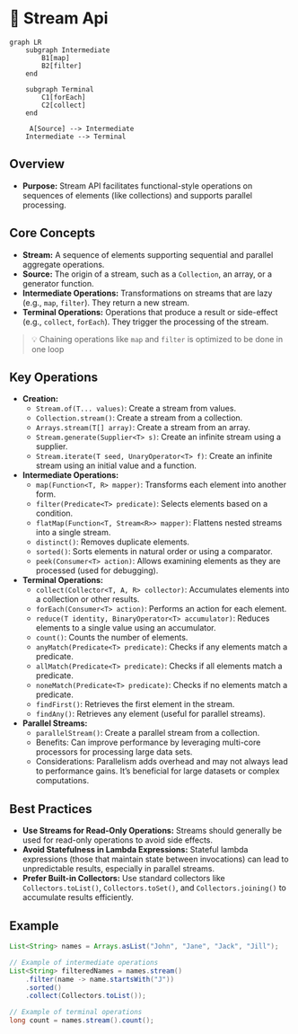 # 🚀 Stream Api


```mermaid
graph LR
    subgraph Intermediate
        B1[map]
        B2[filter]
    end

    subgraph Terminal
        C1[forEach]
        C2[collect]
    end

     A[Source] --> Intermediate
    Intermediate --> Terminal
```


## Overview

- **Purpose:** Stream API facilitates functional-style operations on sequences of elements (like collections) and supports parallel processing.

## Core Concepts

- **Stream:** A sequence of elements supporting sequential and parallel aggregate operations.
- **Source:** The origin of a stream, such as a `Collection`, an array, or a generator function.
- **Intermediate Operations:** Transformations on streams that are lazy (e.g., `map`, `filter`). They return a new stream.
- **Terminal Operations:** Operations that produce a result or side-effect (e.g., `collect`, `forEach`). They trigger the processing of the stream.

> 💡 Chaining operations like `map` and `filter` is optimized to be done in one loop


## Key Operations

- **Creation:**
    - `Stream.of(T... values)`: Create a stream from values.
    - `Collection.stream()`: Create a stream from a collection.
    - `Arrays.stream(T[] array)`: Create a stream from an array.
    - `Stream.generate(Supplier<T> s)`: Create an infinite stream using a supplier.
    - `Stream.iterate(T seed, UnaryOperator<T> f)`: Create an infinite stream using an initial value and a function.
- **Intermediate Operations:**
    - `map(Function<T, R> mapper)`: Transforms each element into another form.
    - `filter(Predicate<T> predicate)`: Selects elements based on a condition.
    - `flatMap(Function<T, Stream<R>> mapper)`: Flattens nested streams into a single stream.
    - `distinct()`: Removes duplicate elements.
    - `sorted()`: Sorts elements in natural order or using a comparator.
    - `peek(Consumer<T> action)`: Allows examining elements as they are processed (used for debugging).
- **Terminal Operations:**
    - `collect(Collector<T, A, R> collector)`: Accumulates elements into a collection or other results.
    - `forEach(Consumer<T> action)`: Performs an action for each element.
    - `reduce(T identity, BinaryOperator<T> accumulator)`: Reduces elements to a single value using an accumulator.
    - `count()`: Counts the number of elements.
    - `anyMatch(Predicate<T> predicate)`: Checks if any elements match a predicate.
    - `allMatch(Predicate<T> predicate)`: Checks if all elements match a predicate.
    - `noneMatch(Predicate<T> predicate)`: Checks if no elements match a predicate.
    - `findFirst()`: Retrieves the first element in the stream.
    - `findAny()`: Retrieves any element (useful for parallel streams).
- **Parallel Streams:**
    - `parallelStream()`: Create a parallel stream from a collection.
    - Benefits: Can improve performance by leveraging multi-core processors for processing large data sets.
    - Considerations: Parallelism adds overhead and may not always lead to performance gains. It’s beneficial for large datasets or complex computations.

## Best Practices

- **Use Streams for Read-Only Operations:** Streams should generally be used for read-only operations to avoid side effects.
- **Avoid Statefulness in Lambda Expressions:** Stateful lambda expressions (those that maintain state between invocations) can lead to unpredictable results, especially in parallel streams.
- **Prefer Built-in Collectors:** Use standard collectors like `Collectors.toList()`, `Collectors.toSet()`, and `Collectors.joining()` to accumulate results efficiently.

## Example


```java
List<String> names = Arrays.asList("John", "Jane", "Jack", "Jill");

// Example of intermediate operations
List<String> filteredNames = names.stream()
    .filter(name -> name.startsWith("J"))
    .sorted()
    .collect(Collectors.toList());

// Example of terminal operations
long count = names.stream().count();
```

